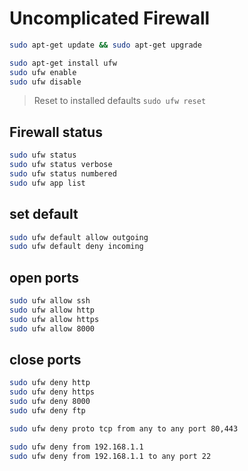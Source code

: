 # Uncomplicated Firewall

```bash
sudo apt-get update && sudo apt-get upgrade

sudo apt-get install ufw 
sudo ufw enable
sudo ufw disable
```

> Reset to installed defaults
> `sudo ufw reset`


## Firewall status
```bash
sudo ufw status
sudo ufw status verbose
sudo ufw status numbered
sudo ufw app list
```


## set default 
```bash
sudo ufw default allow outgoing
sudo ufw default deny incoming
```


## open ports 
```bash
sudo ufw allow ssh
sudo ufw allow http 
sudo ufw allow https
sudo ufw allow 8000
```


## close ports 
```bash
sudo ufw deny http 
sudo ufw deny https
sudo ufw deny 8000 
sudo ufw deny ftp

sudo ufw deny proto tcp from any to any port 80,443

sudo ufw deny from 192.168.1.1
sudo ufw deny from 192.168.1.1 to any port 22
```
